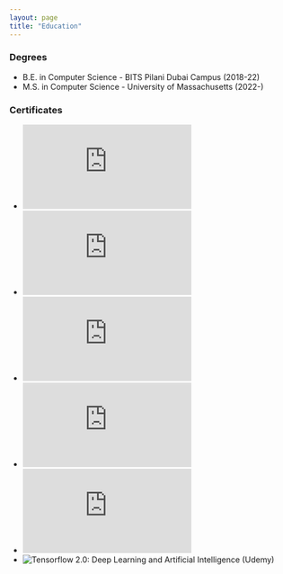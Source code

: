 ```yaml
---
layout: page
title: "Education"
---
```

<!-- Check different Jekkyl layouts -->

### Degrees

* B.E. in Computer Science - BITS Pilani Dubai Campus (2018-22)
* M.S. in Computer Science - University of Massachusetts (2022-)

### Certificates
* ![Machine Learning (Coursera)](https://github.com/niklasbuschmann/contrast/files/11959035/Coursera.VFDU7GX5CAUE.-.Machine.Learning.pdf)
* ![Improving Deep Neural Networks: Hyperparameter Tuning, Regularization and Optimization (Coursera)](https://github.com/niklasbuschmann/contrast/files/11959032/Coursera.DTAM9QAM8RRB.-.Hyperparameter.Tuning.Optimization.pdf)
* ![Neural Networks and Deep Learning (Coursera)](https://github.com/niklasbuschmann/contrast/files/11959030/Coursera.T4ER9ME7SGYU.-.NN.and.DL.pdf)
* ![Structuring Machine Learning Projects (Coursera)](https://github.com/niklasbuschmann/contrast/files/11959028/Coursera.P3YSQ6RFPS5T.-.Structuring.ML.Projects.pdf)
* ![Python for Data Science and Machine Learning Bootcamp (Udemy)](https://github.com/niklasbuschmann/contrast/files/11959026/UC-1d141f79-d4e1-4e6b-954f-cb4c33f8ed4b.-.Python.for.DS.and.ML.Bootcamp.pdf)
* ![Tensorflow 2.0: Deep Learning and Artificial Intelligence (Udemy)]((https://github.com/niklasbuschmann/contrast/files/11959013/UC-ee9e1ac1-458b-480d-9440-d7ce4ed3b21e.-.TF.2.0.Certificate.pdf))
